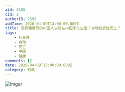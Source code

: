 ```yaml
---
aid: 4185
cid: 2
authorID: 2592
addTime: 2020-04-09T13:00:00.000Z
title: 没有健康码的中国人以后在中国怎么生活？自动社会性死亡？
tags:
    - 社会性
    - 自动
    - 死亡
    - 中国
    - 健康
comments: []
date: 2020-04-09T13:00:00.000Z
category: 时政
---
```


![Imgur](https://i.imgur.com/URIfNwq.jpg)
